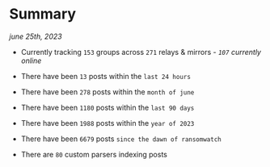 
# Summary
_june 25th, 2023_

- Currently tracking `153` groups across `271` relays & mirrors - _`107` currently online_

- There have been `13` posts within the `last 24 hours`

- There have been `278` posts within the `month of june`

- There have been `1180` posts within the `last 90 days`

- There have been `1988` posts within the `year of 2023`

- There have been `6679` posts `since the dawn of ransomwatch`

- There are `80` custom parsers indexing posts
